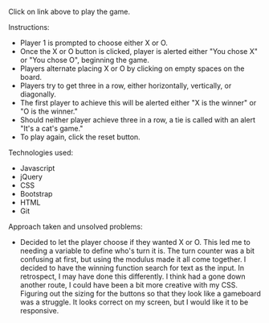 Click on link above to play the game.

Instructions:
- Player 1 is prompted to choose either X or O.
- Once the X or O button is clicked, player is alerted either "You chose X" or "You chose O", beginning the game.
- Players alternate placing X or O by clicking on empty spaces on the board.
- Players try to get three in a row, either horizontally, vertically, or diagonally.
- The first player to achieve this will be alerted either "X is the winner" or "O is the winner."
- Should neither player achieve three in a row, a tie is called with an alert "It's a cat's game."
- To play again, click the reset button.

Technologies used:
- Javascript
- jQuery
- CSS
- Bootstrap
- HTML
- Git

Approach taken and unsolved problems:
- Decided to let the player choose if they wanted X or O. This led me to needing a variable to define who's turn it is. The turn counter was a bit confusing at first, but using the modulus made it all come together. I decided to have the winning function search for text as the input. In retrospect, I may have done this differently. I think had a gone down another route, I could have been a bit more creative with my CSS. Figuring out the sizing for the buttons so that they look like a gameboard was a struggle. It looks correct on my screen, but I would like it to be responsive.
